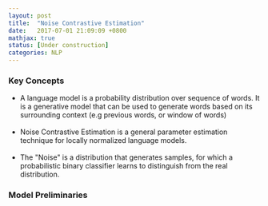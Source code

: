 ```yaml
---
layout: post
title:  "Noise Contrastive Estimation"
date:   2017-07-01 21:09:09 +0800
mathjax: true
status: [Under construction]
categories: NLP
---
```

### Key Concepts
* A language model is a probability distribution over sequence of words. It is a generative model that can be used to generate words based on its surrounding context (e.g previous words, or window of words)
<br><br>
* Noise Contrastive Estimation is a general parameter estimation technique for locally normalized language models.
<br><br>
* The "Noise" is a distribution that generates samples, for which a probabilistic binary classifier learns to distinguish from the real distribution. 

### Model Preliminaries
